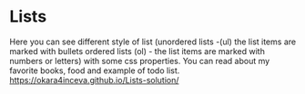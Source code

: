 # Lists

Here you can see different style of list 
(unordered lists -(ul) the list items are marked with bullets
ordered lists (ol) - the list items are marked with numbers or letters) 
with some css properties.
You can read about my favorite books, food and example of todo list.
https://okara4inceva.github.io/Lists-solution/
